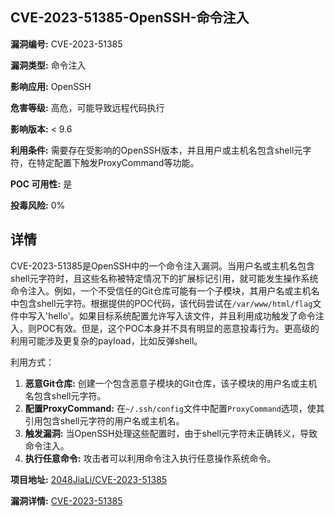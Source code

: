 ## CVE-2023-51385-OpenSSH-命令注入

**漏洞编号:** CVE-2023-51385

**漏洞类型:** 命令注入

**影响应用:** OpenSSH

**危害等级:** 高危，可能导致远程代码执行

**影响版本:** < 9.6

**利用条件:** 需要存在受影响的OpenSSH版本，并且用户或主机名包含shell元字符，在特定配置下触发ProxyCommand等功能。

**POC 可用性:** 是

**投毒风险:** 0%

## 详情

CVE-2023-51385是OpenSSH中的一个命令注入漏洞。当用户名或主机名包含shell元字符时，且这些名称被特定情况下的扩展标记引用，就可能发生操作系统命令注入。例如，一个不受信任的Git仓库可能有一个子模块，其用户名或主机名中包含shell元字符。根据提供的POC代码，该代码尝试在`/var/www/html/flag`文件中写入'hello'。如果目标系统配置允许写入该文件，并且利用成功触发了命令注入，则POC有效。但是，这个POC本身并不具有明显的恶意投毒行为。更高级的利用可能涉及更复杂的payload，比如反弹shell。

利用方式：

1.  **恶意Git仓库:** 创建一个包含恶意子模块的Git仓库，该子模块的用户名或主机名包含shell元字符。
2.  **配置ProxyCommand:** 在`~/.ssh/config`文件中配置`ProxyCommand`选项，使其引用包含shell元字符的用户名或主机名。
3.  **触发漏洞:** 当OpenSSH处理这些配置时，由于shell元字符未正确转义，导致命令注入。
4.  **执行任意命令:** 攻击者可以利用命令注入执行任意操作系统命令。

**项目地址:** [2048JiaLi/CVE-2023-51385](https://github.com/2048JiaLi/CVE-2023-51385)

**漏洞详情:** [CVE-2023-51385](https://nvd.nist.gov/vuln/detail/CVE-2023-51385)